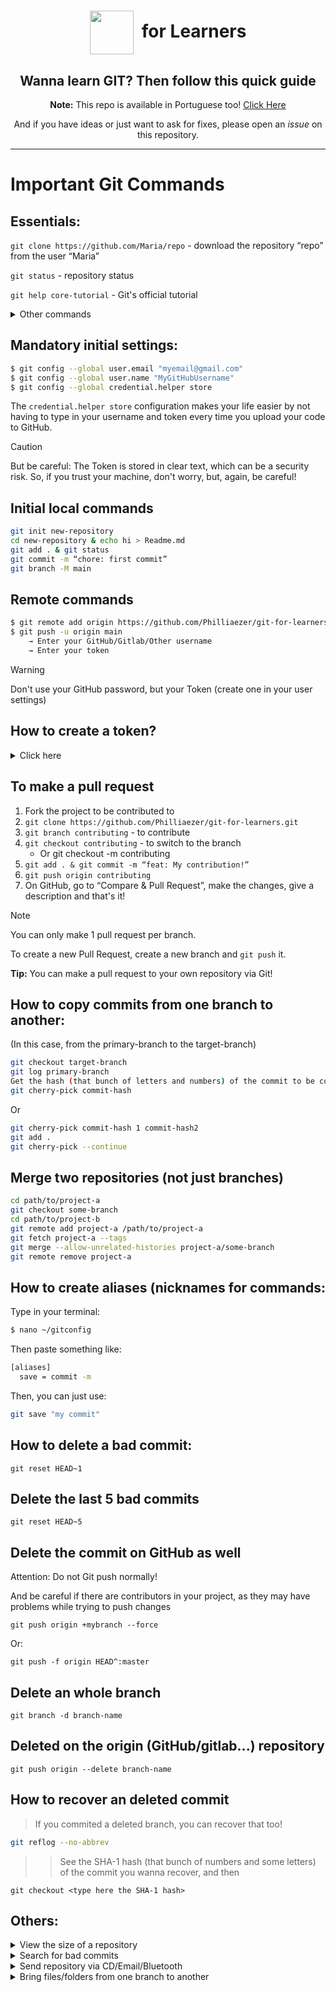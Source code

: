 <diV align="center">

#  <img src=https://git-scm.com/images/logo@2x.png height="70" align="center"> &nbsp;for Learners
## Wanna learn GIT? Then follow this quick guide

**Note:** This repo is available in Portuguese too! [Click Here](https://github.com/Philliaezer/git-for-learners/blob/main/dicas.md)

And if you have ideas or just want to ask for fixes, please open an _issue_ on this repository.
</div>

---

# Important Git Commands
## Essentials:
`git clone https://github.com/Maria/repo` - download the repository “repo” from the user “Maria”

`git status` - repository status

`git help core-tutorial` - Git's official tutorial

<details>
<summary>Other commands</summary>

`git branch` - To see all branches (the current branch has an * at the beginning of its name)

`git log` - show all commits of the current branch

Specials:

`git commit --allow-empty -m 'your message'⁠` - commits without changes.

`git for-each-repo --config=repo <command>` - run git command for a list of repositories

</details>

## Mandatory initial settings:
```sh
$ git config --global user.email "myemail@gmail.com"
$ git config --global user.name "MyGitHubUsername"
$ git config --global credential.helper store
```

The `credential.helper store` configuration makes your life easier by not having to type in your username and token every time you upload your code to GitHub.
> [!CAUTION]
> But be careful: The Token is stored in clear text, which can be a security risk. So, if you trust your machine, don't worry, but, again, be careful!

</details>

## Initial local commands

```sh
git init new-repository
cd new-repository & echo hi > Readme.md
git add . & git status
git commit -m “chore: first commit”
git branch -M main
```

## Remote commands
```sh
$ git remote add origin https://github.com/Philliaezer/git-for-learners.git
$ git push -u origin main
    → Enter your GitHub/Gitlab/Other username
    → Enter your token
```
> [!WARNING]
> Don't use your GitHub password, but your Token (create one in your user settings)

## How to create a token?
<details><summary>Click here</summary>


1. Go to github.com
 and log in.
2. Click on your profile picture (top-right) → Settings

3. In the left sidebar, scroll down and click Developer settings

4. Click Personal access tokens, then Tokens (classic)

5. Click Generate new token → Generate new token (classic)

6. Fill in the token info:

7. Note: Give your token a name (e.g., “My Git Token”)

8. Expiration: Choose how long it will be valid (e.g., 30 days)

9. Scopes (permissions): Check at least:

    - repo → Full access to your repositories

    - read:org → Read access to organizations (optional)

    - workflow → If you use GitHub Actions

    - Others only if you need them

10. Click Generate token

11. Copy the token and save it!



**Note:** You will only see it once. If you lose it, you’ll need to create another one.

**Caution:** Never share your token. Do not upload it to public code.

To use it with Git, paste it when Git asks for your password during git push, git pull, etc.
</div>
</details>

## To make a pull request
1. Fork the project to be contributed to
2. `git clone https://github.com/Philliaezer/git-for-learners.git`
3. `git branch contributing` - to contribute
4. `git checkout contributing` - to switch to the branch
    - Or git checkout -m contributing
5. `git add . & git commit -m “feat: My contribution!”`
6. `git push origin contributing`
7. On GitHub, go to “Compare & Pull Request”, make the changes, give a description and that's it!

> [!NOTE]
> You can only make 1 pull request per branch. 
> 
> To create a new Pull Request, create a new branch and `git push` it.

**Tip:** You can make a pull request to your own repository via Git!

## How to copy commits from one branch to another:
(In this case, from the primary-branch to the target-branch)

```sh
git checkout target-branch
git log primary-branch
Get the hash (that bunch of letters and numbers) of the commit to be copied
git cherry-pick commit-hash
```
Or
```sh
git cherry-pick commit-hash 1 commit-hash2
git add .
git cherry-pick --continue
```

## Merge two repositories (not just branches)

```sh
cd path/to/project-a
git checkout some-branch
cd path/to/project-b
git remote add project-a /path/to/project-a
git fetch project-a --tags
git merge --allow-unrelated-histories project-a/some-branch
git remote remove project-a
```

## How to create aliases (nicknames for commands:

Type in your terminal:
```sh
$ nano ~/gitconfig
```

Then paste something like:
```sh
[aliases]
  save = commit -m
```

Then, you can just use:

```sh
git save "my commit"
```

## How to delete a bad commit:

`git reset HEAD~1`

## Delete the last 5 bad commits

`git reset HEAD~5 `

## Delete the commit on GitHub as well
Attention: ⁠Do not Git push normally!

And be careful if there are contributors in your project, as they may have problems while trying to push changes

`git push origin +mybranch --force`

Or:

`git push -f origin HEAD^:master`

## Delete an whole branch
`git branch -d branch-name`

## Deleted on the origin (GitHub/gitlab...) repository 
`git push origin --delete branch-name`

## How to recover an deleted commit
> If you commited a deleted branch, you can recover that too!

```sh
git reflog --no-abbrev
```

>> See the SHA-1 hash (that bunch of numbers and some letters) of the commit you wanna recover, and then

`git checkout <type here the SHA-1 hash>`

## Others:

<details>
<summary>View the size of a repository </summary>


https://api.github.com/repos/usuario/name-of-repository

Example:

https://api.github.com/repos/Philliaezer/git-for-learners

>If you own the repository, you can find the exact size by opening your Account Settings → Repositories (https://github.com/settings/repositories), and the repository size is displayed next to its designation.
>
> **If you do not own the repository, you can fork it and then check the in the same place.**
</details>

<details>
<summary>Search for bad commits</summary>
git-bisect - Use binary search to find the commit that introduced a bug

SYNOPSIS

`git bisect <subcommand> <options>`
</details>

<details>
<summary>Send repository via CD/Email/Bluetooth</summary>

**To pack/bundle:**

`git bundle create repo.bundle master` -> Bundle the repository into a file. Useful for sending the repository via Bluetooth 

**To unbundle:**

`git clone repo.bundle <new directory>` -> Unpack the repository from a file.
</details>

<details><summary>Bring files/folders from one branch to another</summary>

**To remove on the branch main**

First, checkout on the branch you want to remove those files or folders

```sh
$ git checkout main
```

And then remove the folders normally, and then commit the changes
```sh
$ git rm -r folder folder2 file.txt

$ git commit -m "Remove folders and files that will be moved to dev"
```

**To add on the branch dev**

Switch to dev branch, and there just restore that deleted commit

```sh
$ git checkout dev

$ git checkout main~1 -- folder folder2 file.txt
```

and then push both branches

```sh
$ git add .

$ git commit -m "Add folders and files that was removed from main"

$ git push origin dev

$ git checkout main

$ git push origin main
```

</details>

